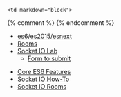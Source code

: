 	<td markdown="block">
{% comment %}
{% endcomment %}
* [es6/es2015/esnext](slides/24/es6.html) 
* [Rooms](slides/24/socketio-rooms.html) 
* [Socket IO Lab](homework/socket-io-lab.html)
    * [Form to submit](https://docs.google.com/a/nyu.edu/forms/d/e/1FAIpQLSemeHqPeVOljn0cMcEm6EB0iaedw95SOS-AcATqZhhdz8IpNQ/viewform)
</td>
	<td markdown="block">

* [Core ES6 Features](http://exploringjs.com/es6/ch_core-features.html)
* [Socket IO How-To](http://socket.io/docs/)
* [Socket IO Rooms](http://socket.io/docs/rooms-and-namespaces/)

</td>
	<td markdown="block">
<!--
* [](assignments/.html)
-->
</td>
